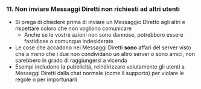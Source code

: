 ### 11. Non inviare Messaggi Diretti non richiesti ad altri utenti

- Si prega di chiedere prima di inviare un Messaggio Diretto agli altri e rispettare coloro che non vogliono comunicare
   - Anche se le vostre azioni non sono dannose, potrebbero essere fastidiose o comunque indesiderate
- Le cose che accadono nei Messaggi Diretti **sono** affari del server visto che a meno che i due non condividano un altro server o sono amici, non sarebbero in grado di raggiungersi a vicenda
- Esempi includono la pubblicità, reindirizzare volutamente gli utenti a Messaggi Diretti dalla chat normale (come il supporto) per violare le regole o per importunarli
